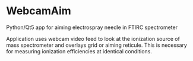 # WebcamAim
Python/Qt5 app for aiming electrospray needle in FTIRC spectrometer

Application uses webcam video feed to look at the ionization source of mass spectrometer and overlays grid or aiming reticule. This is necessary for measuring ionization efficiencies at identical conditions.
